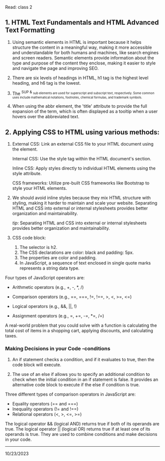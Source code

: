 Read: class 2


## 1. HTML Text Fundamentals and HTML Advanced Text Formatting

1. Using semantic elements in HTML is important because it helps structure the content in a meaningful way, making it more accessible and understandable for both humans and machines, like search engines and screen readers. Semantic elements provide information about the type and purpose of the content they enclose, making it easier to style and navigate the page and improving SEO.

2. There are six levels of headings in HTML, h1 tag is the highest level heading, and h6 tag is the lowest.

3. The <sup> SUP & <sub> sub elements are used for superscript and subscript text, respectively. Some common uses include mathematical notations, footnotes, chemical formulas, and trademark symbols.

4. When using the <abbr> abbr element, the 'title' attribute to provide the full expansion of the term, which is often displayed as a tooltip when a user hovers over the abbreviated text.


## 2. Applying CSS to HTML using various methods:

1. External CSS: Link an external CSS file to your HTML document using the <link> element.

    Internal CSS: Use the style tag within the HTML document's <head> section.

    Inline CSS: Apply styles directly to individual HTML elements using the style attribute.

    CSS frameworks: Utilize pre-built CSS frameworks like Bootstrap to style your HTML elements.

2. We should avoid inline styles because they mix HTML structure with styling, making it harder to maintain and scale your website. Separating HTML and CSS into external or internal stylesheets provides better organization and maintainability.
 
    _tip_: Separating HTML and CSS into external or internal stylesheets provides better organization and maintainability.

3. CSS code block:
    1. The selector is h2.
    2. The CSS declarations are color: black and padding: 5px.
    3. The properties are color and padding.
    4. In JavaScript, a sequence of text enclosed in single quote marks represents a string data type.

Four types of JavaScript operators are:

- Arithmetic operators (e.g., +, -, *, /)

- Comparison operators (e.g., ==, ===, !=, !==, >, <, >=, <=)

- Logical operators (e.g., &&, ||, !)

- Assignment operators (e.g., =, +=, -=, *=, /=)

A real-world problem that you could solve with a function is calculating the total cost of items in a shopping cart, applying discounts, and calculating taxes.


### Making Decisions in your Code -conditions

1. An if statement checks a condition, and if it evaluates to true, then the code block will execute.

2. The use of an else if allows you to specify an additional condition to check when the initial condition in an if statement is false. It provides an alternative code block to execute if the else if condition is true.

Three different types of comparison operators in JavaScript are:

- Equality operators (== and ===)
- Inequality operators (!= and !==)
- Relational operators (<, >, <=, >=)


The logical operator && (logical AND) returns true if both of its operands are true. The logical operator || (logical OR) returns true if at least one of its operands is true. They are used to combine conditions and make decisions in your code.

-----------------------------


10/23/2023